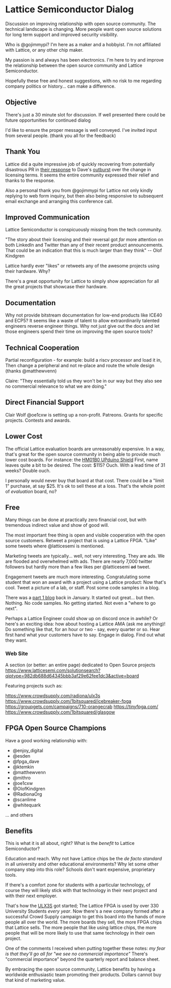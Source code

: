 # Lattice Semiconductor Dialog

Discussion on improving relationship with open source community. The technical landscape is changing.
More people want open source solutions for long term support and improved security visibility. 

Who is @gojimmypi? I'm here as a maker and a hobbyist. I'm not affiliated with Lattice, or any other chip maker.

My passion is and always has been electronics. I'm here to try and improve the relationship between the open source community and Lattice Semiconductor.

Hopefully these free and honest suggestions, with no risk to me regarding company politics or history... can make a difference. 

## Objective

There's just a 30 minute slot for discussion. If well presented there could be future opportunities for continued dialog

I'd like to ensure the proper message is well conveyed. I've invited input from several people. (thank you all for the feedback)

## Thank You

Lattice did a quite impressive job of quickly recovering from potentially disastrous PR 
in [their response](https://twitter.com/latticesemi/status/1269115302140231682?s=20) 
to Dave's [outburst](https://twitter.com/fpga_dave/status/1268497428501725184?s=20) over the
change in licensing terms. It seems the entire community expressed their relief and thanks to the response.

Also a personal thank you from @gojimmypi for Lattice not only kindly replying to web form inquiry,
but then also being responsive to subsequent email exchange and arranging this conference call.

## Improved Communication

Lattice Semiconductor is conspicuously missing from the tech community.

"The story about their licensing and their reversal got _far_ more attention on both LinkedIn and Twitter 
than any of their recent product announcements. That could be an indication that this is much larger than they think" --  Olof Kindgren

Lattice hardly ever "likes" or retweets any of the awesome projects using their hardware. Why?

There's a great opportunity for Lattice to simply show appreciation for all the great projects that showcase their
hardware. 

## Documentation

Why not provide bitstream documentation for low-end products like ICE40 and ECP5?
It seems like a waste of talent to allow extraordinarily talented engineers reverse engineer things.
Why not just give out the docs and let those engineers spend their time on improving the open source tools?

## Technical Cooperation

Partial reconfiguration - for example: build a riscv processor and load it in, 
Then change a peripheral and not re-place and route the whole design  (thanks @matthewvenn)

Claire: "They essentially told us they won't be in our way but they also see no commercial relevance to what we are doing."

## Direct Financial Support

Clair Wolf @oe1cxw is setting up a non-profit. Patreons. Grants for specific projects. Contests and awards.

## Lower Cost

The official Lattice evaluation boards are unreasonably expensive. In a way, that's great for the open source community in being
able to provide much lower cost boards. For instance: the [HM01B0 UPduino Shield](https://www.latticesemi.com/products/developmentboardsandkits/himaxhm01b0)
First, name leaves quite a bit to be desired. The cost: $115? Ouch. With a lead time of 31 weeks? Double ouch.

I personally would never buy that board at that cost. There could be a "limit 1" purchase, at say $25. It's ok to sell these
at a loss. That's the whole point of _evaluation_ board, no?

## Free

Many things can be done at practically zero financial cost, but with tremendous indirect value and show of good will.

The most important free thing is open and visible cooperation with the open source customers. Retweet a project that is using
a Lattice FPGA. "Like" some tweets where @latticesemi is mentioned.

Marketing tweets are typically... well, not very interesting. They are ads. We are flooded and overwhelmed with ads. 
There are nearly 7,000 twitter followers but hardly more than a few likes per @latticesemi ~~ad~~ tweet. 

Engagement tweets are much more interesting. Congratulating some student that won an award with a project using a Lattice product:
Now that's cool. Tweet a picture of a lab, or staff. Post some code samples in a blog. 

There was a [part 1 blog](https://twitter.com/latticesemi/status/1216914336796553216?s=20) back in January. It started out great... 
but then. Nothing. No code samples. No getting started. Not even a "where to go next". 

Perhaps a Lattice Engineer could show up on discord once in awhile? Or here's an exciting idea: how about hosting a 
Lattice AMA (ask me anything)! Do something like that, for an hour or two - say, every quarter or so. Hear first hand what
your customers have to say. Engage in dialog. Find out what they want.

### Web Site 

A section (or better: an entire page) dedicated to Open Source projects
https://www.latticesemi.com/solutionsearch?qiptype=982db688d64345bbb3af29e62fee1dc3&active=board

Featuring projects such as:

https://www.crowdsupply.com/radiona/ulx3s
https://www.crowdsupply.com/1bitsquared/icebreaker-fpga
https://groupgets.com/campaigns/710-orangecrab
https://tinyfpga.com/
https://www.crowdsupply.com/1bitsquared/glasgow

## FPGA Open Source Champions

Have a good working relationship with:

* @enjoy_digital
* @esden
* @fpga_dave
* @ktemkin
* @matthewvenn
* @mithro
* @oe1cxw
* @OlofKindgren
* @RadionaOrg
* @scanlime
* @whitequark

... and others

## Benefits

This is what it is all about, right? What is the _benefit_ to Lattice Semiconductor?

Education and reach. Why not have Lattice chips be the _de facto standard_ in all university and other educational environments? 
Why let some other company step into this role? Schools don't want expensive, proprietary tools. 

If there's a comfort zone for students with a particular technology, of course they will likely stick with that technology in
their next project and with their next employer.

That's how the [ULX3S](https://radiona.org/ulx3s/) got started; The Lattice FPGA is used by over 330 University Students
_every year_. Now there's a new company formed after a successful Crowd Supply campaign to get this board into the hands of
more people all over the world. The more boards they sell, the more FPGA chips that Lattice sells. The more people that 
like using lattice chips, the more people that will be more likely to use that same technology in their own project. 

One of the comments I received when putting together these notes: _my fear is that they'll go all for "we see no commercial importance"_
There's "commercial importance" beyond the quarterly report and balance sheet.

By embracing the open source community, Lattice benefits by having a worldwide enthusiastic team promoting their products. 
Dollars cannot buy that kind of marketing value.

